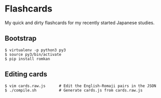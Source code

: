 Flashcards
==========

My quick and dirty flashcards for my recently started Japanese studies.

Bootstrap
---------

    $ virtualenv -p python3 py3
    $ source py3/bin/activate
    $ pip install romkan

Editing cards
-------------

    $ vim cards.raw.js      # Edit the English-Romaji pairs in the JSON
    $ ./compile.sh          # Generate cards.js from cards.raw.js
